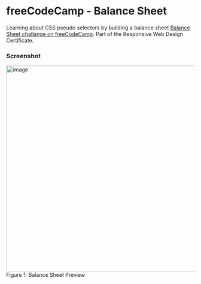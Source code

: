 # freeCodeCamp - Balance Sheet

Learning about CSS pseudo selectors by building a balance sheet [Balance Sheet challange on freeCodeCamp](https://www.freecodecamp.org/learn/2022/responsive-web-design/learn-more-about-css-pseudo-selectors-by-building-a-balance-sheet/step-1). Part of the Responsive Web Design Certificate.

### Screenshot

<img width="550" alt="image" src="https://github.com/gab-holik/freeCodeCamp---Balance-Sheet/assets/97192580/98bd0732-0a8b-4686-ba59-8f93b309941b">
Figure 1: Balance Sheet Preview
